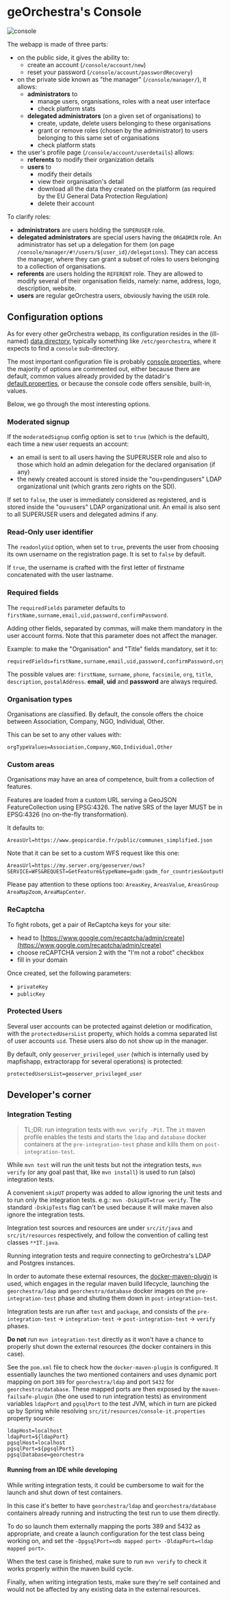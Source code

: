 # geOrchestra's Console

![console](https://github.com/georchestra/georchestra/workflows/console/badge.svg)

The webapp is made of three parts:
  * on the public side, it gives the ability to:
    * create an account (`/console/account/new`)
    * reset your password (`/console/account/passwordRecovery`)
  * on the private side known as "the manager" (`/console/manager/`), it allows:
    * **administrators** to
        * manage users, organisations, roles with a neat user interface
        * check platform stats
    * **delegated administrators** (on a given set of organisations) to
       * create, update, delete users belonging to these organisations
       * grant or remove roles (chosen by the administrator) to users belonging to this same set of organisations
       * check platform stats
  * the user's profile page (`/console/account/userdetails`) allows:
    * **referents** to modify their organization details
    * **users** to
      * modify their details
      * view their organisation's detail
      * download all the data they created on the platform (as required by the EU General Data Protection Regulation)
      * delete their account

To clarify roles:
 * **administrators** are users holding the `SUPERUSER` role.
 * **delegated administrators** are special users having the `ORGADMIN` role.
An administrator has set up a delegation for them
(on page `/console/manager/#!/users/${user_id}/delegations`). They can access
the manager, where they can grant a subset of roles to users belonging to a
collection of organisations.
 * **referents** are users holding the `REFERENT` role. They are allowed to
modify several of their organisation fields, namely: name, address, logo,
description, website.
 * **users** are regular geOrchestra users, obviously having the `USER` role.


## Configuration options

As for every other geOrchestra webapp, its configuration resides in the
(ill-named) [data directory](https://github.com/georchestra/datadir/),
typically something like `/etc/georchestra`, where it expects to find a
`console` sub-directory.

The most important configuration file is probably
[console.properties](https://github.com/georchestra/datadir/blob/master/console/console.properties),
where the majority of options are commented out, either because there are
default, common values already provided by the datadir's
[default.properties](https://github.com/georchestra/datadir/blob/master/default.properties),
or because the console code offers sensible, built-in, values.

Below, we go through the most interesting options.

### Moderated signup

If the `moderatedSignup` config option is set to `true` (which is the default),
each time a new user requests an account:
  * an email is sent to all users having the SUPERUSER role and also to those
which hold an admin delegation for the declared organisation (if any)
  * the newly created account is stored inside the "ou=pendingusers" LDAP
organizational unit (which grants zero rights on the SDI).

If set to `false`, the user is immediately considered as registered, and is
stored inside the "ou=users" LDAP organizational unit. An email is also sent to
all SUPERUSER users and delegated admins if any.

### Read-Only user identifier

The `readonlyUid` option, when set to `true`, prevents the user from choosing
its own username on the registration page. It is set to `false` by default.

If `true`, the username is crafted with the first letter of firstname
concatenated with the user lastname.

### Required fields

The `requiredFields` parameter defaults to
`firstName,surname,email,uid,password,confirmPassword`.

Adding other fields, separated by commas, will make them mandatory in the user
account forms. Note that this parameter does not affect the manager.

Example: to make the "Organisation" and "Title" fields mandatory, set it to:
```
requiredFields=firstName,surname,email,uid,password,confirmPassword,org,title
```
The possible values are: `firstName`, `surname`, `phone`, `facsimile`, `org`,
`title`, `description`, `postalAddress`. **email**, **uid** and **password**
are always required.

### Organisation types

Organisations are classified. By default, the console offers the choice between
Association, Company, NGO, Individual, Other.

This can be set to any other values with:
```
orgTypeValues=Association,Company,NGO,Individual,Other
```

### Custom areas

Organisations may have an area of competence, built from a collection of
features.

Features are loaded from a custom URL serving a GeoJSON FeatureCollection
using EPSG:4326. The native SRS of the layer MUST be in EPSG:4326 (no on-the-fly transformation).

It defaults to:
```
AreasUrl=https://www.geopicardie.fr/public/communes_simplified.json
```

Note that it can be set to a custom WFS request like this one:
```
AreasUrl=https://my.server.org/geoserver/ows?SERVICE=WFS&REQUEST=GetFeature&typeName=gadm:gadm_for_countries&outputFormat=json&cql_filter=ISO='FRA'
```

Please pay attention to these options too: `AreasKey`, `AreasValue`, `AreasGroup`
`AreaMapZoom`, `AreaMapCenter`.

### ReCaptcha

To fight robots, get a pair of ReCaptcha keys for your site:
 * head to [https://www.google.com/recaptcha/admin/create](https://www.google.com/recaptcha/admin/create)
 * choose reCAPTCHA version 2 with the "I'm not a robot" checkbox
 * fill in your domain

Once created, set the following parameters:
* `privateKey`
* `publicKey`

### Protected Users

Several user accounts can be protected against deletion or modification, with the `protectedUsersList` property, which holds a comma separated list of user accounts `uid`. These users also do not show up in the manager.

By default, only `geoserver_privileged_user` (which is internally used by mapfishapp, extractorapp for several operations) is protected:
```
protectedUsersList=geoserver_privileged_user
```

## Developer's corner

### Integration Testing

> TL;DR: run integration tests with `mvn verify -Pit`. The `it` maven profile enables the tests and starts the `ldap` and `database` docker containers at the `pre-integration-test` phase and kills them on `post-integration-test`.


While `mvn test` will run the unit tests but not the integration tests, `mvn verify` (or any goal past that, like `mvn install`) is used to run (also) integration tests.

A convenient `skipUT` property was added to allow ignoring the unit tests and to run only the integration tests. e.g.:
`mvn -DskipUT=true verify`. The standard `-DskipTests` flag can't be used because it will make maven also ignore the integration tests.

Integration test sources and resources are under `src/it/java` and `src/it/resources` respectively, and follow the convention of calling test classes `**IT.java`.

Running integration tests and require connecting to geOrchestra's LDAP and Postgres instances.

In order to automate these external resources, the [docker-maven-plugin](fabric8io/docker-maven-plugin) is used, which engages in the regular maven build lifecycle, launching the `georchestra/ldap` and `georchestra/database` docker images on the `pre-integration-test` phase and shuting them down in `post-integration-test`.

Integration tests are run after `test` and `package`, and consists of the `pre-integration-test` -> `integration-test` -> `post-integration-test` -> `verify` phases.

**Do not** run `mvn integration-test` directly as it won't have a chance to properly shut down the external resources (the docker containers in this case).

See the `pom.xml` file to check how the `docker-maven-plugin` is configured. It essentially launches the two mentioned containers and uses dynamic port mapping on port `389` for `georchestra/ldap` and port `5432` for `georchestra/database`. These mapped ports are then exposed by the `maven-failsafe-plugin` (the one used to run integration tests) as environment variables `ldapPort` and `pgsqlPort` to the test JVM, which in turn are picked up by Spring while resolving `src/it/resources/console-it.properties` property source:

```
ldapHost=localhost
ldapPort=${ldapPort}
pgsqlHost=localhost
pgsqlPort=${pgsqlPort}
pgsqlDatabase=georchestra
```

#### Running from an IDE while developing

While writing integration tests, it could be cumbersome to wait for the launch and shut down of test containers.

In this case it's better to have `georchestra/ldap` and `georchestra/database` containers already running and instructing the test run to use them directly.

To do so launch them externally mapping the ports 389 and 5432 as appropriate,  and create a launch configuration for the test class being working on, and set the `-DpgsqlPort=<db mapped port> -DldapPort=<ldap mapped port>`.

When the test case is finished, make sure to run `mvn verify` to check it works properly within the maven build cycle.

Finally, when writing integration tests, make sure they're self contained and would not be affected by any existing data in the external resources.
